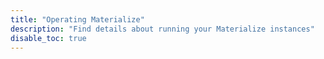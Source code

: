 ```yaml
---
title: "Operating Materialize"
description: "Find details about running your Materialize instances"
disable_toc: true
---
```


[//]: # "TODO(morsapaes) Re-hash this page into something more useful, and add it as an Overview sub-menu under Operating Materialize"

